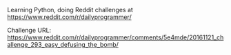 Learning Python, doing Reddit challenges at https://www.reddit.com/r/dailyprogrammer/

Challenge URL: https://www.reddit.com/r/dailyprogrammer/comments/5e4mde/20161121_challenge_293_easy_defusing_the_bomb/
